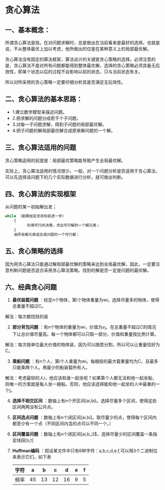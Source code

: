# 贪心算法


## 一、基本概念：

所谓贪心算法是指，在对问题求解时，总是做出在当前看来是最好的选择。也就是说，不从整体最优上加以考虑，他所做出的仅是在某种意义上的局部最优解。

贪心算法没有固定的算法框架，算法设计的关键是贪心策略的选择。必须注意的是，贪心算法不是对所有问题都能得到整体最优解，选择的贪心策略必须具备无后效性，即某个状态以后的过程不会影响以前的状态，只与当前状态有关。

所以对所采用的贪心策略一定要仔细分析其是否满足无后效性。

## 二、贪心算法的基本思路：

- 1.建立数学模型来描述问题。
- 2.把求解的问题分成若干个子问题。
- 3.对每一子问题求解，得到子问题的局部最优解。
- 4.把子问题的解局部最优解合成原来解问题的一个解。

## 三、贪心算法适用的问题

贪心策略适用的前提是：局部最优策略能导致产生全局最优解。

实际上，贪心算法适用的情况很少。一般，对一个问题分析是否适用于贪心算法，可以先选择该问题下的几个实际数据进行分析，就可做出判断。

## 四、贪心算法的实现框架

从问题的某一初始解出发；
```python
while （能朝给定总目标前进一步）
    { 
          利用可行的决策，求出可行解的一个解元素；
    }
    由所有解元素组合成问题的一个可行解；
```
## 五、贪心策略的选择

因为用贪心算法只能通过解局部最优解的策略来达到全局最优解，因此，一定要注意判断问题是否适合采用贪心算法策略，找到的解是否一定是问题的最优解。

## 六、经典贪心问题

1. **最优装载问题**  ：给定n个物体，第i个物体重量为wi。选择尽量多的物体，使得总重量不超过C。

解法：每次都找轻的装

2. **部分背包问题** ：有$n$个物体的重量为wi，价值为$v_i$。在总重量不超过$C$的情况下让总价值尽量高。每一个物体都可以只取一部分，价值和重量按比例计算。

解法：每次按单位最大价值的物体装，因为可以随意分割，所以可以让重量恰好为C。

3. **乘船问题** ：有n个人，第$i$个人重量为wi。每艘般的最大载重量均为C，且最多只能乘两个人。用最少的船装载所有人。

解法：考虑最轻的人i，他应该和谁一起坐呢？如果第个人都无法和他一起坐船，则唯一的方案就是每人坐一艘船。否则，他应该选择能和他一起坐的人中最重的一个j。

4. **选择不相交区间** ：数轴上有n个开区间(ai,bi)。选择尽量多个区间，使得这些区间两两没有公共点。

5. **区间选点问题**  ：数轴上有n个闭区间[ai,bi]。取尽量少的点，使得每个区间内都至少有一个点（不同区间内含的点可以不同一个。）

6. **区间覆盖问题** ：数轴上有$n$个闭区间[ai,b_i]​$，选择尽量少的区间覆盖一条指定线段[s,t]

7. **Huffman编码**  ：假设某文件中只有6种字符：a,b,c,d,e,f,可以用3个二进制位来表示它们，如下表

   |  字符  |  a   |  b   |  c   |  d   |  e   |  f   |
   | :--: | :--: | :--: | :--: | :--: | :--: | :--: |
   |  频率  |  45  |  13  |  12  |  16  |  9   |  5   |



